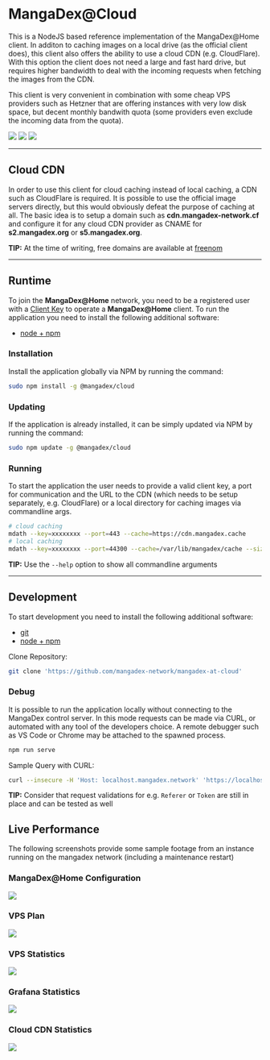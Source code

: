 # MangaDex@Cloud

This is a NodeJS based reference implementation of the MangaDex@Home client.
In additon to caching images on a local drive (as the official client does), this client also offers the ability to use a cloud CDN (e.g. CloudFlare).
With this option the client does not need a large and fast hard drive, but requires higher bandwidth to deal with the incoming requests when fetching the images from the CDN.

This client is very convenient in combination with some cheap VPS providers such as Hetzner that are offering instances with very low disk space, but decent monthly bandwith quota (some providers even exclude the incoming data from the quota).

[![](https://img.shields.io/npm/dm/@mangadex/cloud?color=informational&label=Downloads&logo=npm)](https://www.npmjs.com/package/@mangadex/cloud)
[![](https://github.com/mangadex-network/mangadex-at-cloud/workflows/Continuous%20Integration/badge.svg?branch=node&event=push)](https://github.com/mangadex-network/mangadex-at-cloud/actions?query=workflow%3A%22Continuous+Integration%22+branch%3Anode)
[![](https://github.com/mangadex-network/mangadex-at-cloud/workflows/Continuous%20Delivery/badge.svg?branch=node&event=workflow_dispatch)](https://github.com/mangadex-network/mangadex-at-cloud/actions?query=workflow%3A%22Continuous+Delivery%22+branch%3Anode)

----

## Cloud CDN

In order to use this client for cloud caching instead of local caching, a CDN such as CloudFlare is required.
It is possible to use the official image servers directly, but this would obviously defeat the purpose of caching at all.
The basic idea is to setup a domain such as **cdn.mangadex-network.cf** and configure it for any cloud CDN provider as CNAME for **s2.mangadex.org** or **s5.mangadex.org**.

**TIP:** At the time of writing, free domains are available at [freenom](https://www.freenom.com)

----

## Runtime

To join the **MangaDex@Home** network, you need to be a registered user with a [Client Key](https://mangadex.org/md_at_home/request) to operate a **MangaDex@Home** client.
To run the application you need to install the following additional software:

- [node + npm](https://nodejs.org/en/download/)

### Installation

Install the application globally via NPM by running the command:
```bash
sudo npm install -g @mangadex/cloud
```

### Updating

If the application is already installed, it can be simply updated via NPM by running the command:
```bash
sudo npm update -g @mangadex/cloud
```

### Running

To start the application the user needs to provide a valid client key, a port for communication and the URL to the CDN (which needs to be setup separately, e.g. CloudFlare) or a local directory for caching images via commandline args.

```bash
# cloud caching
mdath --key=xxxxxxxx --port=443 --cache=https://cdn.mangadex.cache
# local caching
mdath --key=xxxxxxxx --port=44300 --cache=/var/lib/mangadex/cache --size=256
```
**TIP:** Use the `--help` option to show all commandline arguments

----

## Development

To start development you need to install the following additional software:

- [git](https://git-scm.com/book/en/v2/Getting-Started-Installing-Git)
- [node + npm](https://nodejs.org/en/download/)

Clone Repository:
```bash
git clone 'https://github.com/mangadex-network/mangadex-at-cloud'
```

### Debug

It is possible to run the application locally without connecting to the MangaDex control server.
In this mode requests can be made via CURL, or automated with any tool of the developers choice.
A remote debugger such as VS Code or Chrome may be attached to the spawned process.

```bash
npm run serve
```

Sample Query with CURL:
```bash
curl --insecure -H 'Host: localhost.mangadex.network' 'https://localhost:44300/data/46674605f17f6e5c77f6a094bf1adfd1/x2.jpg' -D /dev/stdout -o /tmp/image.jpg
```

**TIP:** Consider that request validations for e.g. `Referer` or `Token` are still in place and can be tested as well

## Live Performance

The following screenshots provide some sample footage from an instance running on the mangadex network (including a maintenance restart)

### MangaDex@Home Configuration
![](https://i.imgur.com/vyfSpIM.png)

### VPS Plan
![](https://i.imgur.com/gFqSSq9.png)

### VPS Statistics
![](https://i.imgur.com/G1sHUAb.png)

### Grafana Statistics
![](https://i.imgur.com/PjV5pUw.png)

### Cloud CDN Statistics
![](https://i.imgur.com/87PvmcH.png)
